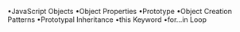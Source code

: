 •JavaScript Objects
•Object Properties
•Prototype
•Object Creation Patterns
•Prototypal Inheritance
•this Keyword
•for…in Loop